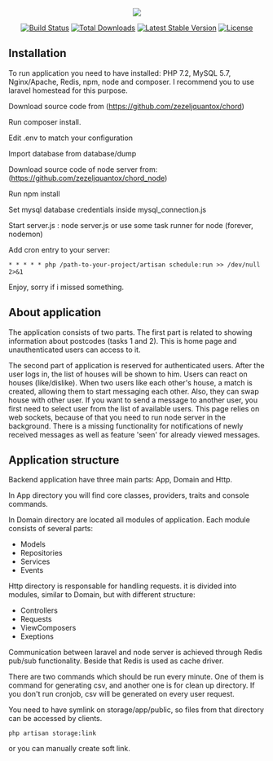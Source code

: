 <p align="center"><img src="https://laravel.com/assets/img/components/logo-laravel.svg"></p>

<p align="center">
<a href="https://travis-ci.org/laravel/framework"><img src="https://travis-ci.org/laravel/framework.svg" alt="Build Status"></a>
<a href="https://packagist.org/packages/laravel/framework"><img src="https://poser.pugx.org/laravel/framework/d/total.svg" alt="Total Downloads"></a>
<a href="https://packagist.org/packages/laravel/framework"><img src="https://poser.pugx.org/laravel/framework/v/stable.svg" alt="Latest Stable Version"></a>
<a href="https://packagist.org/packages/laravel/framework"><img src="https://poser.pugx.org/laravel/framework/license.svg" alt="License"></a>
</p>

## Installation

To run application you need to have installed: PHP 7.2, MySQL 5.7, Nginx/Apache, Redis, npm, node and composer.
I recommend you to use laravel homestead for this purpose.

Download source code from (https://github.com/zezeljquantox/chord)

Run composer install.

Edit .env to match your configuration

Import database from database/dump

Download source code of node server from: (https://github.com/zezeljquantox/chord_node)

Run npm install

Set mysql database credentials inside mysql_connection.js

Start server.js : node server.js or use some task runner for node (forever, nodemon)

Add cron entry to your server:
```
* * * * * php /path-to-your-project/artisan schedule:run >> /dev/null 2>&1
```
Enjoy, sorry if i missed something.

## About application

The application consists of two parts. The first part is related to showing information about postcodes (tasks 1 and 2).
This is home page and unauthenticated users can access to it.

The second part of application is reserved for authenticated users. After the user logs in,
  the list of houses will be shown to him. Users can react on houses (like/dislike).
  When two users like each other's house, a match is created, allowing them to start 
  messaging each other. Also, they can swap house with other user.
  If you want to send a message to another user, you first need to select user from the list of available users.
   This page relies on web sockets, because of that you need to run node server in the background.
   There is a missing functionality for notifications of newly received messages as well as feature 'seen' for already viewed messages.
   
## Application structure

Backend application have three main parts: App, Domain and Http.

In App directory you will find core classes, providers, traits and console commands.

In Domain directory are located all modules of application. Each module consists of several parts:

- Models
- Repositories
- Services
- Events

Http directory is responsable for handling requests. it is divided into modules, similar to Domain,
but with different structure:

- Controllers
- Requests
- ViewComposers
- Exeptions

Communication between laravel and node server is achieved through Redis pub/sub functionality.
 Beside that Redis is used as cache driver.
 
 There are two commands which should be run every minute. One of them is command for generating csv, and another one is for clean up directory.
 If you don't run cronjob, csv will be generated on every user request.
 
 You need to have symlink on storage/app/public, so files from that directory can be accessed by clients.
 
 ```
 php artisan storage:link
 ```
  or you can manually create soft link.
